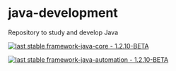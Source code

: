 # java-development
Repository to study and develop Java

[![last stable framework-java-core - 1.2.10-BETA](https://img.shields.io/badge/last_stable_framework--java--core-1.2.10--BETA-2ea44f?style=for-the-badge)](https://)

[![last stable framework-java-automation - 1.2.10-BETA](https://img.shields.io/badge/last_stable_framework--java--automation-1.2.10--BETA-2ea44f?style=for-the-badge)](https://github.com/fahleiro/java-development/packages/2099590)
